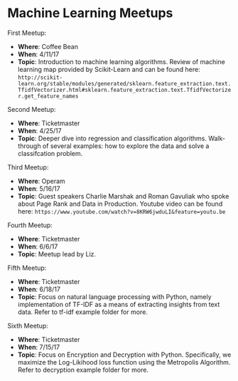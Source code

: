 # Machine Learning Meetups

First Meetup:

- **Where**: Coffee Bean
- **When**: 4/11/17
- **Topic**: Introduction to machine learning algorithms. Review of machine learning map provided by Scikit-Learn and can be found here:
```http://scikit-learn.org/stable/modules/generated/sklearn.feature_extraction.text.TfidfVectorizer.html#sklearn.feature_extraction.text.TfidfVectorizer.get_feature_names```

Second Meetup:

- **Where**: Ticketmaster
- **When**: 4/25/17
- **Topic**: Deeper dive into regression and classification algorithms. Walk-through of several examples: how to explore the data and solve a classifcation problem.

Third Meetup:

- **Where**: Operam
- **When**: 5/16/17
- **Topic**: Guest speakers Charlie Marshak and Roman Gavuliak who spoke about Page Rank and Data in Production. Youtube video can be found here:
``https://www.youtube.com/watch?v=8KRW6jwduLI&feature=youtu.be``


Fourth Meetup:

- **Where**: Ticketmaster
- **When**: 6/6/17
- **Topic**: Meetup lead by Liz.  


Fifth Meetup:

- **Where**: Ticketmaster
- **When**: 6/18/17
- **Topic**: Focus on natural language processing with Python, namely implementation of TF-IDF as a means of extracting insights from text data. Refer to tf-idf example folder for more.


Sixth Meetup:

- **Where**: Ticketmaster
- **When**: 7/15/17
- **Topic**: Focus on Encryption and Decryption with Python. Specifically, we maximize the Log-Likihood loss function using the Metropolis Algorithm. Refer to decryption example folder for more. 

